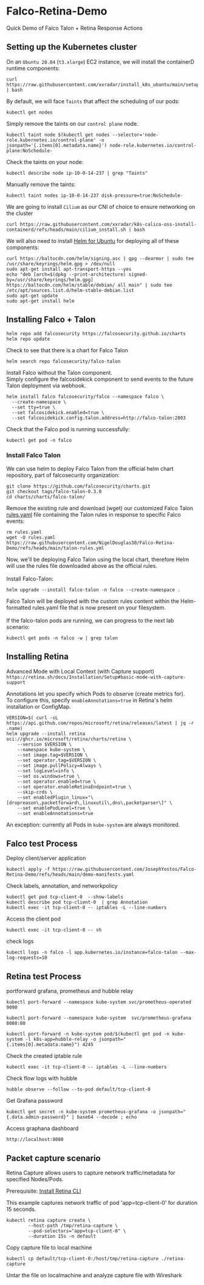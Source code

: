 # Falco-Retina-Demo
Quick Demo of Falco Talon + Retina Response Actions

## Setting up the Kubernetes cluster

On an ```Ubuntu 20.04``` (```t3.xlarge```) EC2 instance, we will install the containerD runtime components:
```
curl https://raw.githubusercontent.com/xxradar/install_k8s_ubuntu/main/setup_latest.sh | bash
```

By default, we will face ```Taints``` that affect the scheduling of our pods:
```
kubectl get nodes
```
Simply remove the taints on our ```control plane``` node.
```
kubectl taint node $(kubectl get nodes --selector='node-role.kubernetes.io/control-plane' -o jsonpath='{.items[0].metadata.name}') node-role.kubernetes.io/control-plane:NoSchedule-
```
Check the taints on your node:
```
kubectl describe node ip-10-0-14-237 | grep "Taints"
```
Manually remove the taints:
```
kubectl taint nodes ip-10-0-14-237 disk-pressure=true:NoSchedule-
```

We are going to install ```Cilium``` as our CNI of choice to ensure networking on the cluster
```
curl https://raw.githubusercontent.com/xxradar/k8s-calico-oss-install-containerd/refs/heads/main/cilium_install.sh | bash
```

We will also need to install [Helm for Ubuntu](https://helm.sh/docs/intro/install/#from-apt-debianubuntu) for deploying all of these components:
```
curl https://baltocdn.com/helm/signing.asc | gpg --dearmor | sudo tee /usr/share/keyrings/helm.gpg > /dev/null
sudo apt-get install apt-transport-https --yes
echo "deb [arch=$(dpkg --print-architecture) signed-by=/usr/share/keyrings/helm.gpg] https://baltocdn.com/helm/stable/debian/ all main" | sudo tee /etc/apt/sources.list.d/helm-stable-debian.list
sudo apt-get update
sudo apt-get install helm
```

## Installing Falco + Talon
```
helm repo add falcosecurity https://falcosecurity.github.io/charts
helm repo update
```

Check to see that there is a chart for Falco Talon
```
helm search repo falcosecurity/falco-talon
```

Install Falco without the Talon component. <br/>
Simply configure the falcosidekick component to send events to the future Talon deployment via webhook.
```
helm install falco falcosecurity/falco --namespace falco \
  --create-namespace \
  --set tty=true \
  --set falcosidekick.enabled=true \
  --set falcosidekick.config.talon.address=http://falco-talon:2803
```

Check that the Falco pod is running successfully:
```
kubectl get pod -n falco
```

### Install Falco Talon
We can use helm to deploy Falco Talon from the official helm chart repository, part of falcosecurity organization:
```
git clone https://github.com/falcosecurity/charts.git
git checkout tags/falco-talon-0.3.0
cd charts/charts/falco-talon/
```

Remove the existing rule and download (wget) our customized Falco Talon [rules.yaml](https://github.com/NigelDouglas30/Falco-Retina-Demo/blob/main/talon-rules.yml) file containing the Talon rules in response to specific Falco events:
```
rm rules.yaml
wget -O rules.yaml https://raw.githubusercontent.com/NigelDouglas30/Falco-Retina-Demo/refs/heads/main/talon-rules.yml
```

Now, we'll be deploying Falco Talon using the local chart, therefore Helm will use the rules file downloaded above as the official rules.
<br/><br/>
Install Falco-Talon:
```
helm upgrade --install falco-talon -n falco --create-namespace .
```
Falco Talon will be deployed with the custom rules content within the Helm-formatted rules.yaml file that is now present on your filesystem.
<br/><br/>
If the falco-talon pods are running, we can progress to the next lab scenario:
```
kubectl get pods -n falco -w | grep talon
```


## Installing Retina
Advanced Mode with Local Context (with Capture support) <br/>
```https://retina.sh/docs/Installation/Setup#basic-mode-with-capture-support```

Annotations let you specify which Pods to observe (create metrics for). <br/>
To configure this, specify ```enableAnnotations=true``` in Retina's helm installation or ConfigMap.
```
VERSION=$( curl -sL https://api.github.com/repos/microsoft/retina/releases/latest | jq -r .name)
helm upgrade --install retina oci://ghcr.io/microsoft/retina/charts/retina \
    --version $VERSION \
    --namespace kube-system \
    --set image.tag=$VERSION \
    --set operator.tag=$VERSION \
    --set image.pullPolicy=Always \
    --set logLevel=info \
    --set os.windows=true \
    --set operator.enabled=true \
    --set operator.enableRetinaEndpoint=true \
    --skip-crds \
    --set enabledPlugin_linux="\[dropreason\,packetforward\,linuxutil\,dns\,packetparser\]" \
    --set enablePodLevel=true \
    --set enableAnnotations=true
```

An exception: currently all Pods in ```kube-system``` are always monitored.

## Falco test Process

Deploy client/server application

```
kubectl apply -f https://raw.githubusercontent.com/JosephYostos/Falco-Retina-Demo/refs/heads/main/demo-manifests.yaml
```

Check labels, annotation, and networkpolicy
```
kubectl get pod tcp-client-0  --show-labels
kubectl describe pod tcp-client-0  | grep Annotation
kubectl exec -it tcp-client-0 -- iptables -L --line-numbers
```
Access the client pod 

```
kubectl exec -it tcp-client-0 -- sh
```

check logs
```
kubectl logs -n falco -l app.kubernetes.io/instance=falco-talon --max-log-requests=10
```

## Retina test Process

portforward grafana, prometheus and hubble relay  

```
kubectl port-forward --namespace kube-system svc/prometheus-operated 9090
```
```
kubectl port-forward --namespace kube-system  svc/prometheus-grafana 8080:80
```
```
kubectl port-forward -n kube-system pod/$(kubectl get pod -n kube-system -l k8s-app=hubble-relay -o jsonpath="{.items[0].metadata.name}") 4245
```
Check the created iptable rule
```
kubectl exec -it tcp-client-0 -- iptables -L --line-numbers
```
Check flow logs with hubble

```
hubble observe --follow --to-pod default/tcp-client-0
```
Get Grafana password
```
kubectl get secret -n kube-system prometheus-grafana -o jsonpath="{.data.admin-password}" | base64 --decode ; echo
```

Access graphana dashboard
```
http://localhost:8080
```

## Packet capture scenario

Retina Capture allows users to capture network traffic/metadata for specified Nodes/Pods.

Prerequisite: [Install Retina CLI](https://retina.sh/docs/Installation/CLI)

This example captures network traffic of pod 'app=tcp-client-0' for duration 15 seconds.

```
kubectl retina capture create \
        --host-path /tmp/retina-capture \
        --pod-selectors="app=tcp-client-0" \
        --duration 15s -n default
```

Copy capture file to local machine

```
kubectl cp default/tcp-client-0:/host/tmp/retina-capture ./retina-capture
```

Untar the file on localmachine and analyze capture file with Wireshark
